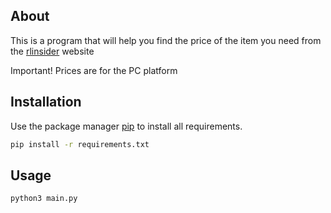 ## About
This is a program that will help you find the price of the item you need from the [rlinsider](https://rl.insider.gg) website

Important! Prices are for the PC platform
## Installation

Use the package manager [pip](https://pip.pypa.io/en/stable/) to install all requirements.

```bash
pip install -r requirements.txt
```

## Usage

```bash
python3 main.py
```
